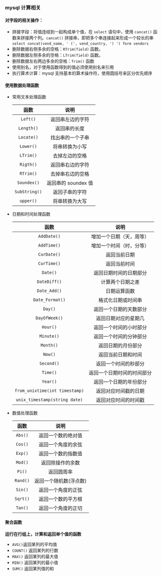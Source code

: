 ### mysql  计算相关

#### 对字段的相关操作：

* 拼接字段：将值连结到一起构成单个值，在 `select` 语句中，使用 `cancat()` 函数来拼接两个列。`cancat()` 拼接串，即把多个串连接起来形成一个较长的串`select concat(vend_name, ' (', vend_country, ') ') form vendors`
* 删除数据右侧多余的空格：`RTrim(field)` 函数。
* 删除数据左侧多余的空格：`LTrim(field)`  函数。
* 删除数据左右两边多余的空格：`Trim()` 函数
* 使用别名，对于使用函数得到的值必须使用别名来引用
* 执行算术计算：mysql 支持基本的算术操作符，使用圆括号来区分优先顺序

#### 使用数据处理函数

* 常用文本处理函数

  |     函数      |        说明         |
  | :-----------: | :-----------------: |
  |   `Left()`    |  返回串左边的字符   |
  |  `Length()`   |    返回串的长度     |
  |  `Locate()`   |  找出串的一个子串   |
  |   `Lower()`   |   将串转换为小写    |
  |   `LTrim()`   |   去掉左边的空格    |
  |   `Rigth()`   |  返回串右边的字符   |
  |   `RTrim()`   |  去掉串右边的空格   |
  |  `Soundex()`  | 返回串的 soundex 值 |
  | `SubString()` |   返回子串的字符    |
  |   `upper()`   |   将串转换为大写    |

* 日期和时间处理函数

  |      函数       |            说明            |
  | :-------------: | :------------------------: |
  |   `AddDate()`   |  增加一个日期（天，周等）  |
  |   `AddTime()`   |  增加一个时间（时，分等）  |
  |   `CurDate()`   |        返回当前日期        |
  |   `CurTime()`   |        返回当前时间        |
  |    `Date()`     |   返回日期时间的日期部分   |
  |  `DateDiff()`   |      计算两个日期之差      |
  |  `Date_Add()`   |        日期运算函数        |
  | `Date_Format()` |     格式化日期或时间串     |
  |     `Day()`     |   返回一个日期的天数部分   |
  |  `DayOfWeek()`  |    返回日期对应的星期几    |
  |    `Hour()`     |   返回一个时间的小时部分   |
  |   `Minute()`    |   返回一个时间的分钟部分   |
  |    `Month()`    |     返回日期的月份部分     |
  |     `Now()`     |     返回当前日期和时间     |
  |   `Second()`    |    返回一个时间的秒部分    |
  |    `Time()`     | 返回一个日期时间的时间部分 |
  |    `Year()`     |   返回一个日期的年份部分   |
  |    `from_unixtime(int timestamp)`     |   返回对应时间戳的日期   |
  |    `unix_timestamp(string date)`     |   返回对应时间的时间戳   |

* 数值处理函数

   

  |   函数   |          说明          |
  | :------: | :--------------------: |
  | `Abs()`  |   返回一个数的绝对值   |
  | `Cos()`  |   返回一个角度的余弦   |
  | `Exp()`  |   返回一个数的指数值   |
  | `Mod()`  |    返回除操作的余数    |
  |  `Pi()`  |       返回圆周率       |
  | `Rand()` | 返回一个随机数(浮点数) |
  | `Sin()`  |   返回一个角度的正弦   |
  | `Sqrt()` |   返回一个数的平方根   |
  | `Tan()`  |   返回一个角度的正切   |

#### 聚合函数

**运行在行组上，计算和返回单个值的函数**

* `AVG()`返回某列的平均值
* `COUNT()` 返回某列的行数
* `MAX()` 返回某列的最大值
* `MIN()` 返回某列的最小值
* `SUM()` 返回某列值的和